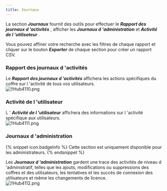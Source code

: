 ```yaml
---
title: Journaux
---
```

La section ***Journaux*** fournit des outils pour effectuer le ***Rapport des journaux d 'activités*** , afficher les ***Journaux d 'administration*** et ***Activité de l 'utilisateur*** .  

Vous pouvez affiner votre recherche avec les filtres de chaque rapport et cliquer sur le bouton ***Exporter*** de chaque section pour créer un rapport CSV.  

### Rapport des journaux d 'activités 

Le ***Rapport des journaux d 'activités*** affichera les actions spécifiques du coffre sur l 'activité de tous vos utilisateurs.  
![!!Hub4110.png](/img/fr/hub/Hub4110.png) 

### Activité de l 'utilisateur 

L ' ***Activité de l 'utilisateur*** affichera des informations sur l 'activité spécifique aux utilisateurs.  
![!!Hub4111.png](/img/fr/hub/Hub4111.png) 

### Journaux d 'administration 

{% snippet icon.badgeInfo %} 
Cette section est uniquement disponible pour les administrateurs. 
{% endsnippet %}
 
Les ***Journaux d 'administration*** gardent une trace des activités de niveau d 'administratif, telles que les ajouts, modifications ou suppressions des coffres et des utilisateurs, les tentatives et les succès de connexion des utilisateurs et même les changements de licence.  
![!!Hub4112.png](/img/fr/hub/Hub4112.png) 

